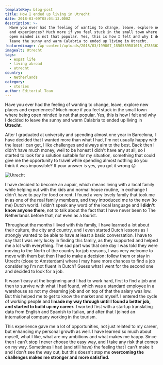 ```yaml
---
templateKey: blog-post
title: How I ended up living in Utrecht
date: 2018-03-09T08:04:13.000Z
description: >-
  Have you ever had the feeling of wanting to change, leave, explore new places
  and experiences? Much more if you feel stuck in the small town where being
  open minded is not that popular. Yes, this is how I felt and why I decided to
  leave the sunny and warm Calabria to ended up living in Utrecht.
featuredimage: /wp-content/uploads/2018/03/199007_1850589581015_4785362_n.jpg
imagealt: Utrecht
tags:
  - expat life
  - living abroad
  - utrecht
country:
  - Netherlands
category:
  - stories
author: Editorial Team
---
```


Have you ever had the feeling of wanting to change, leave, explore new places and experiences? Much more if you feel stuck in the small town where being open minded is not that popular. Yes, this is how I felt and why I decided to leave the sunny and warm Calabria to ended up living in **Utrecht**.

After I graduated at university and spending almost one year in Barcelona, I have decided that I wanted more than what I had, I'm not usually happy with the least I can get, I like challenges and always aim to the best. Back then I didn't have much money, well to be honest I didn't have any at all, so I started to look for a solution suitable for my situation, something that could give me the opportunity to travel while spending almost nothing do you think it was impossible? If your answer is yes, you got it wrong 😉

![Utrecht](/img/uploads/2018/03/UNADJUSTEDNONRAW_thumb_1e63.jpg)

I have decided to become an aupair, which means living with a local family while helping out with the kids and normal house routine, in exchange I didn't have to pay for food or rent. I found a very lovely family that took me in as one of the real family members, and they introduced me to the new (to me) Dutch world. I didn't speak any word of the local language and **I didn't know anyone there**, not to talk about the fact that I have never been to The Netherlands before that, not even as a tourist.

Throughout the months I lived with this family, I have learned a lot about their culture, the city and country, and I even started Dutch lessons as I strongly wanted to be able to have at least a basic conversation. I have to say that I was very lucky in finding this family, as they supported and helped me a lot with everything. The sad part was that one day I was told they were moving to the North of the country for job reasons, I was very welcome to move with them but then I had to make a decision: follow them or stay in Utrecht (close to Amsterdam) where I may have more chances to find a job considering I'm not fluent in Dutch? Guess what I went for the second one and decided to look for a job.

It wasn't easy at the beginning and I had to work hard, first to find a job and then to survive with what I had found, which was a standard employee in a warehouse so not my dreaming job and on top of that the salary was low. But this helped me to get to know the market and myself. I entered the cycle of working people and **I made my way through until I found a better job, and started to build up my career.** I worked first with a startup translating data from English and Spanish to Italian, and after that I joined an international company working in the tourism.

This experience gave me a lot of opportunities, not just related to my career, but enhancing my personal growth as well. I have learned so much about myself, what I like, what are my ambitions and what makes me happy. Since then I can't stop I never choose the easy way, and I take any risk that comes on my way. Sometimes I had (and still have) the feeling that I can't make it and I don't see the way out, but this doesn't stop me **overcoming the challenges makes me stronger and more satisfied.**
